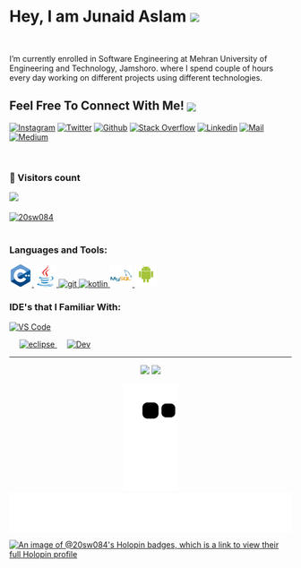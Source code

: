                   
<h1>Hey, I am Junaid Aslam  <img src="https://media.giphy.com/media/hvRJCLFzcasrR4ia7z/giphy.gif" width="25px"></h1>
<br/>
<!-- <h3 align="center">A PASSIONATE SOFTWARE DEVELOPER</h3> -->
<p>I’m currently enrolled in Software Engineering at Mehran University of Engineering and Technology, Jamshoro. where I spend couple of hours every day working on different projects using different technologies.</p>
  
## Feel Free To Connect With Me! <img align="center" src="https://github.com/rajput2107/rajput2107/blob/master/Assets/Handshake.gif" height="40px" />

[![Instagram](https://img.shields.io/badge/Instagram-E4405F?style=for-the-badge&logo=instagram&logoColor=white)](https://www.instagram.com/JunaidAslamRajput/)
[![Twitter](https://img.shields.io/badge/Twitter-1DA1F2?style=for-the-badge&logo=twitter&logoColor=white)](https://twitter.com/JunaidAslam084/)
[![Github](https://img.shields.io/badge/GitHub-100000?style=for-the-badge&logo=github&logoColor=white)](https://github.com/20sw084)
[![Stack Overflow](https://img.shields.io/badge/Stack_Overflow-FE7A16?style=for-the-badge&logo=stack-overflow&logoColor=white)](https://stackoverflow.com/users/17001958/junaid-aslam)
[![Linkedin](https://img.shields.io/badge/LinkedIn-0077B5?style=for-the-badge&logo=linkedin&logoColor=white)](https://www.linkedin.com/in/junaid-aslam-4824b51b8/)
[![Mail](https://img.shields.io/badge/Gmail-D14836?style=for-the-badge&logo=gmail&logoColor=white)](mailto:junaidaslam.muet@gmail.com)
[![Medium](https://img.shields.io/badge/Medium-12100E?style=for-the-badge&logo=medium&logoColor=white)](https://medium.com/@junaidaslam.muet)



<br />
<h3> 👱 Visitors count </h3>
<img src="https://profile-counter.glitch.me/20sw084/count.svg" />
<br>
<br>
<div>
    <a href="https://github.com/20sw084" target="_blank">
        <img src="https://komarev.com/ghpvc/?username=20sw084&label=Profile%20views&color=0e75b6&style=flat" alt="20sw084" />
   </a> 
</div>
<br/>




<!-- <h1 align="center">Hi 👋, I'm Junaid</h1>
<h3 align="center">A PASSIONATE SOFTWARE DEVELOPER</h3> -->

<!-- <p align="left"> <img src="https://komarev.com/ghpvc/?username=20sw084&label=Profile%20views&color=0e75b6&style=flat" alt="Junaid-Aslam" /> </p> -->

<!--  To Be UnCommented <p align="left"> <a href="https://github.com/ryo-ma/github-profile-trophy"><img src="https://github-profile-trophy.vercel.app/?username=20sw084" alt="Junaid-Aslam" /></a> </p> -->  

<!-- [![trophy](https://github-profile-trophy.vercel.app/?username=20SW084&theme=monokai)](https://github.com/ryo-ma/github-profile-trophy) -->

<!-- [![trophy](https://github-profile-trophy.vercel.app/?username=20SW084)](https://github.com/ryo-ma/github-profile-trophy) -->

 
<!--  
<p align="left"> <a href="https://twitter.com/JunaidA11173402" target="blank"><img src="https://img.shields.io/twitter/follow/junaidaslam?logo=twitter&style=for-the-badge" alt="Junaid-Aslam" /></a> </p>

- 🔭 I’m currently working on **Data Structure and Algorithms**

- 🌱 I’m currently learning **DSA in Java**

<!-- - 👯 I’m looking to collaborate on **Anything** -->
<!-- 
- 🤝 I’m looking for help to **learning more and more about new technologies**

- 💬 Ask me about **Any Beckend related Queries**

- 📫 How to reach me **junaidaslam.muet@gmail.com**
 -->
<!-- <h3 align="left">Connect with me:</h3>
<p align="left">
<a href="https://twitter.com/JunaidA11173402" target="blank"><img align="center" src="https://raw.githubusercontent.com/rahuldkjain/github-profile-readme-generator/master/src/images/icons/Social/twitter.svg" alt="Junaid-Aslam" height="30" width="40" /></a> -->
<!-- <a href="https://www.linkedin.com/in/junaid-aslam-4824b51b8" target="blank"><img align="center" src="https://raw.githubusercontent.com/rahuldkjain/github-profile-readme-generator/master/src/images/icons/Social/linked-in-alt.svg" alt="https://www.linkedin.com/in/junaid-aslam-4824b51b8" height="30" width="40" /></a>
<a href="https://www.facebook.com/profile.php?id=100014657020502" target="blank"><img align="center" src="https://raw.githubusercontent.com/rahuldkjain/github-profile-readme-generator/master/src/images/icons/Social/facebook.svg" alt="https://www.facebook.com/profile.php?id=100014657020502" height="30" width="40" /></a>
  <a href="https://www.hackerrank.com/junaidaslamrajp1" target="blank"><img align="center" src="https://raw.githubusercontent.com/rahuldkjain/github-profile-readme-generator/master/src/images/icons/Social/hackerrank.svg" alt="https://www.hackerrank.com/junaidaslamrajp1" height="30" width="40" /></a>
<a href="https://developers.google.com/profile/u/109583630184165607731" target="blank"><img align="center" src="https://github.com/gilbarbara/logos/blob/master/logos/google-developers.svg" alt="https://developers.google.com/profile/u/109583630184165607731" height="30" width="40" /></a>
<a href="https://www.sololearn.com/profile/21981051" target="blank"><img align="center" src="https://github.com/20sw084/20sw084/blob/d13c0848532eb89aed5d28dc57856d2b74d17b43/sololearn.png" alt="https://www.sololearn.com/profile/21981051" height="30" width="40" /></a>
<a href="https://stackoverflow.com/users/17001958/junaidaslamrajput-2" target="blank"><img align="center" src="https://raw.githubusercontent.com/rahuldkjain/github-profile-readme-generator/master/src/images/icons/Social/stack-overflow.svg" alt="https://stackoverflow.com/users/17001958/junaidaslamrajput-2" height="30" width="40" /></a>  -->

 <h3 align="left">Languages and Tools:</h3>
 
<p align="left"> <a href="https://www.w3schools.com/cpp/" target="_blank"> <img src="https://raw.githubusercontent.com/devicons/devicon/master/icons/cplusplus/cplusplus-original.svg" alt="cplusplus" width="40" height="40"</a> 
<a href="https://www.java.com" target="_blank"> <img src="https://raw.githubusercontent.com/devicons/devicon/master/icons/java/java-original.svg" alt="java"  width="40" height="40"/> </a>
<a href="https://git-scm.com/" target="_blank"> <img
src="https://www.vectorlogo.zone/logos/git-scm/git-scm-icon.svg" alt="git" width="40" height="40"/> </a> 
<a href="https://kotlinlang.org" target="_blank"> <img 
src="https://www.vectorlogo.zone/logos/kotlinlang/kotlinlang-icon.svg" alt="kotlin" width="40" height="40"/> </a>
<a href="https://www.mysql.com/" target="_blank"> <img src="https://raw.githubusercontent.com/devicons/devicon/master/icons/mysql/mysql-original-wordmark.svg" alt="mysql" width="40" height="40"/> </a> 
<a href="https://developer.android.com" target="_blank"> <img src="https://raw.githubusercontent.com/devicons/devicon/master/icons/android/android-original-wordmark.svg" alt="android" 
width="40" height="40"/> </a>
    
</p>



<!-- <p><img align="center" src="https://github-readme-streak-stats.herokuapp.com/?user=20sw084&" alt="Junaid-Aslam" /></p>

<div align="center">
<p > 
     -->
  <h3 >IDE's that I Familiar With:</h3> 
  <a href="#" target="_blank"> 
    <img alt="VS Code" src="https://img.shields.io/badge/Visual_Studio_Code-0078D4?style=for-the-badge&logo=visual%20studio%20code&logoColor=white"/>
  </a>
<!--     &emsp;
  <a href="#" target="_blank"> 
    <img alt="Git-Bash" src="https://github.com/kerol2r20/Windows-terminal-context-menu/blob/master/icons/git-bash.ico"/>
  </a> -->
  
   &emsp;
  <a href="#" target="_blank"> 
    <img alt="eclipse" src="https://img.shields.io/badge/eclipse-001234.svg?style=for-the-badge&logo=eclipse&logoColor=blue"/>
  </a>
   &emsp;
  <a href="#" target="_blank"> 
    <img alt="Dev" src="https://img.shields.io/badge/Dev-001576.svg?style=for-the-badge&logo=Dev&logoColor=blue"/>
  </a>
</p>
</div>

<!-- <div align="center">
<img height="180em" src="https://github-readme-stats.vercel.app/api?username=20sw084&theme=radical"/>
<img height="180em" src="https://github-readme-stats-eight-theta.vercel.app/api/top-langs/?username=20sw084&layout=compact&langs_count=8&theme=radical"/>
 </div> -->



<hr>
<p align="center">
  <img width="400px" src="https://github-readme-stats.vercel.app/api?username=20sw084&count_private=true&show_icons=true&theme=material-palenight&hide_border=true&bg_color=1F222E" />
  <img width="400px" src="https://github-readme-streak-stats.herokuapp.com?user=20sw084&theme=material-palenight&hide_border=true&fire=C77800&ring=7C2AE8&background=1F222E" />
</p>
<div align="center"> <img src="https://raw.githubusercontent.com/muhiqsimui/muhiqsimui/output/github-contribution-grid-snake.svg" /></div>


<!-- <div align="center">
<p><img align="center" src="https://github-readme-streak-stats.herokuapp.com/?user=20sw084&" alt="20sw084" /></p>
<p>&nbsp;<img align="center" src="https://github-readme-stats.vercel.app/api?username=20sw084&show_icons=true&locale=en" alt="20sw084" /></p>
<p><img align="center" src="https://github-readme-stats.vercel.app/api/top-langs?username=20sw084&show_icons=true&locale=en&layout=compact" alt="20sw084" /></p> -->
<div>
    <img align='center'  height="70" alt="Thanks" width="100%" src="https://github.com/zainsadaqat/zainsadaqat/blob/main/Thanks.svg"/>
</div>
</div>



[![An image of @20sw084's Holopin badges, which is a link to view their full Holopin profile](https://holopin.me/20sw084)](https://holopin.io/@20sw084)
